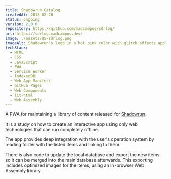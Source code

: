```yaml
---
title: Shadowrun Catalog
createdAt: 2018-02-26
status: ongoing
version: 2.0.0
repository: https://github.com/madcampos/sdrlog/
url: https://sdrlog.madcampos.dev/
image: ./assets/05-sdrlog.png
imageAlt: Shadowrun's logo in a hot pink color with glitch effects applied to it on a dark gray background.
techStack:
  - HTML
  - CSS
  - JavaScript
  - PWA
  - Service Worker
  - IndexedDB
  - Web App Manifest
  - GitHub Pages
  - Web Components
  - lit-html
  - Web Assembly
---
```

A PWA for maintaining a library of content released for [Shadowrun](https://en.wikipedia.org/wiki/Shadowrun).

It is a study on how to create an interactive app using only web technologies that can run completely offline.

The app provides deep integration with the user's operation system by reading folder with the listed items and linking to them.

There is also code to update the local database and export the new items so it can be merged into the main database afterwards. This exporting includes optimized images for the items, using an in-browser Web Assembly library.
